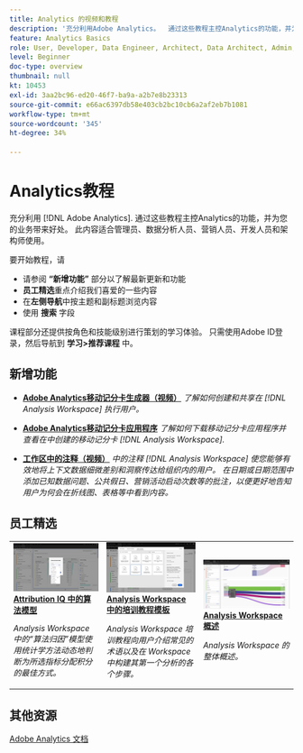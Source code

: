 ```yaml
---
title: Analytics 的视频和教程
description: '充分利用Adobe Analytics。  通过这些教程主控Analytics的功能，并为您的业务带来好处。 此内容适合管理员、数据分析人员、营销人员、开发人员和架构师使用。 '
feature: Analytics Basics
role: User, Developer, Data Engineer, Architect, Data Architect, Admin, Leader
level: Beginner
doc-type: overview
thumbnail: null
kt: 10453
exl-id: 3aa2bc96-ed20-46f7-ba9a-a2b7e8b23313
source-git-commit: e66ac6397db58e403cb2bc10cb6a2af2eb7b1081
workflow-type: tm+mt
source-wordcount: '345'
ht-degree: 34%

---
```




# Analytics教程

充分利用 [!DNL Adobe Analytics].  通过这些教程主控Analytics的功能，并为您的业务带来好处。 此内容适合管理员、数据分析人员、营销人员、开发人员和架构师使用。

要开始教程，请
* 请参阅 **“新增功能”** 部分以了解最新更新和功能
* **员工精选**&#x200B;重点介绍我们喜爱的一些内容
* 在&#x200B;**左侧导航**&#x200B;中按主题和副标题浏览内容
* 使用 **搜索** 字段

课程部分还提供按角色和技能级别进行策划的学习体验。 只需使用Adobe ID登录，然后导航到 **学习>推荐课程** 中。

## 新增功能

* **[Adobe Analytics移动记分卡生成器（视频）](additional-tools/analytics-dashboards/adobe-analytics-dashboards-scorecard-builder.md)**
   *了解如何创建和共享在 [!DNL Analysis Workspace] 执行用户。*

* **[Adobe Analytics移动记分卡应用程序](additional-tools/analytics-dashboards/adobe-analytics-dashboards-in-app-experience.md)**
   *了解如何下载移动记分卡应用程序并查看在中创建的移动记分卡 [!DNL Analysis Workspace].*

* **[工作区中的注释（视频）](analysis-workspace/navigating-workspace-projects/annotations-in-analysis-workspace.md)**
   *中的注释 [!DNL Analysis Workspace] 使您能够有效地将上下文数据细微差别和洞察传达给组织内的用户。 在日期或日期范围中添加已知数据问题、公共假日、营销活动启动次数等的批注，以便更好地告知用户为何会在折线图、表格等中看到内容。*

## 员工精选

<table>
<tr>
  <td>
    <a href="analysis-workspace/attribution-iq/algorithmic-model-in-attribution-iq.md">
      <img alt="Attribution IQ 中的算法模型" src="assets/36205.jpg" />
    </a>
    <div>
      <a href="analysis-workspace/attribution-iq/algorithmic-model-in-attribution-iq.md">
    <strong>Attribution IQ 中的算法模型</strong>
    </a>
    </div>
    <p>
    <em>Analysis Workspace 中的“算法归因”模型使用统计学方法动态地判断为所选指标分配积分的最佳方式。</em>
    <p>
  </td>
   <td>
    <a href="analysis-workspace/navigating-workspace-projects/training-tutorial-template-in-analysis-workspace.md">
      <img alt="Analysis Workspace 中的培训教程模板" src="assets/33773.jpg" />
    </a>
    <div>
      <a href="analysis-workspace/navigating-workspace-projects/training-tutorial-template-in-analysis-workspace.md">
    <strong>Analysis Workspace 中的培训教程模板</strong>
    </a>
    </div>
    <p>
    <em>Analysis Workspace 培训教程向用户介绍常见的术语以及在 Workspace 中构建其第一个分析的各个步骤。</em>
    <p>
  </td>
  <td>
    <a href="analysis-workspace/analysis-workspace-basics/analysis-workspace-overview.md">
      <img alt="“Analysis Workspace 概述”视频的缩略图" src="assets/thumb_analysis-workspace-overview.png" />
    </a>
    <div>
      <a href="analysis-workspace/analysis-workspace-basics/analysis-workspace-overview.md">
    <strong>Analysis Workspace 概述</strong>
    </a>
    </div>
    <p>
    <em>Analysis Workspace 的整体概述。</em>
    <p>
  </td>
</tr>
</table>

## 其他资源

[Adobe Analytics 文档](https://experienceleague.adobe.com/docs/analytics.html)